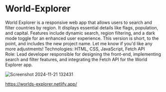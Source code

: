 # World-Explorer

World Explorer is a responsive web app that allows users to search and filter countries by region. It displays essential details like flags, population, and capital. Features include dynamic search, region filtering, and a dark mode toggle for an enhanced user experience.
This version is short, to the point, and includes the new project name. Let me know if you'd like any more adjustments!
Technologies: HTML, CSS, JavaScript, Fetch API
Role: Lead developer responsible for designing the front-end, implementing search and filter features, and integrating the Fetch API for the World Explorer app.


![Screenshot 2024-11-21 132431](https://github.com/user-attachments/assets/b973e9d9-c427-4cc7-8e6d-0f8713722b78)

https://worlds-explorer.netlify.app/
